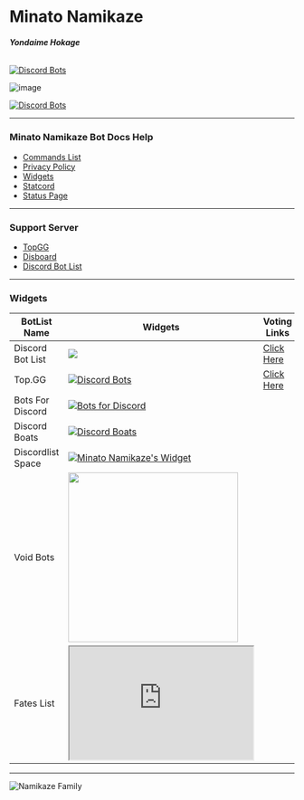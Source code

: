 # Minato Namikaze
###### **Yondaime Hokage**  

[![Discord Bots](https://top.gg/api/widget/status/779559821162315787.svg)](https://top.gg/bot/779559821162315787) 

![image](https://i.imgur.com/yAVNmov.png)


[![Discord Bots](https://top.gg/api/widget/status/779559821162315787.svg)](https://top.gg/bot/779559821162315787)


***

### Minato Namikaze Bot Docs Help
* [Commands List](https://dhruvacube.github.io/yondaime-hokage/help)
* [Privacy Policy](https://dhruvacube.github.io/yondaime-hokage/privacy_policy)
* [Widgets](https://dhruvacube.github.io/yondaime-hokage/widgets)
* [Statcord](https://statcord.com/bot/779559821162315787)
* [Status Page](https://minatonamikaze.statuspage.io/)

***

### Support Server
* [TopGG](https://top.gg/servers/747480356625711204)
* [Disboard](https://disboard.org/server/747480356625711204)
* [Discord Bot List](https://discordbotlist.com/servers/konohagakure)

***

### Widgets


BotList Name     | Widgets       | Voting Links
------------     | ------------- | ------------- 
Discord Bot List | <a href="https://discordbotlist.com/bots/779559821162315787"><img src="https://discordbotlist.com/api/v1/bots/779559821162315787/widget"></a> | [Click Here](https://discordbotlist.com/bots/minato-namikaze/upvote)
Top.GG           | [![Discord Bots](https://top.gg/api/widget/779559821162315787.svg)](https://top.gg/bot/779559821162315787) | [Click Here](https://top.gg/bot/779559821162315787/vote)
Bots For Discord | [![Bots for Discord](https://botsfordiscord.com/api/bot/779559821162315787/widget)](https://botsfordiscord.com/bots/779559821162315787)
Discord Boats    | [![Discord Boats](https://discord.boats/api/widget/779559821162315787)](https://discord.boats/bot/779559821162315787)
Discordlist Space| [![Minato Namikaze's Widget](https://api.discordlist.space/v2/bots/779559821162315787/widget?background=7289DA&radius=10 "Minato Namikaze's Widget")](https://discordlist.space/bot/779559821162315787/)
Void Bots        | <a href="https://voidbots.net/bot/779559821162315787"><img src="https://voidbots.net/api/embed/779559821162315787?theme=dark" width="300" /></a>
Fates List       | <iframe src="https://fateslist.xyz/api/bots/779559821162315787/widget?format=html" width="325" height="200" loading="lazy"><</iframe>



***

![Namikaze Family](https://media.discordapp.net/attachments/777918705098686465/813086521481232414/image0.jpg)
